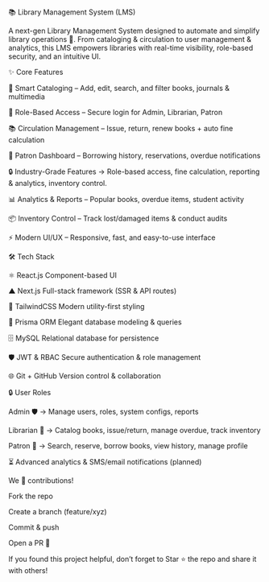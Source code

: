 📚 Library Management System (LMS)








A next-gen Library Management System designed to automate and simplify library operations 🚀.
From cataloging & circulation to user management & analytics, this LMS empowers libraries with real-time visibility, role-based security, and an intuitive UI.



✨ Core Features

🔎 Smart Cataloging – Add, edit, search, and filter books, journals & multimedia

🔐 Role-Based Access – Secure login for Admin, Librarian, Patron

📚 Circulation Management – Issue, return, renew books + auto fine calculation

👥 Patron Dashboard – Borrowing history, reservations, overdue notifications

🔒 Industry-Grade Features → Role-based access, fine calculation, reporting & analytics, inventory control.

📊 Analytics & Reports – Popular books, overdue items, student activity

📦 Inventory Control – Track lost/damaged items & conduct audits

⚡ Modern UI/UX – Responsive, fast, and easy-to-use interface




🛠 Tech Stack


⚛️ React.js	Component-based UI

▲ Next.js	Full-stack framework (SSR & API routes)

🎨 TailwindCSS	Modern utility-first styling

🔗 Prisma ORM	Elegant database modeling & queries

🗄️ MySQL	Relational database for persistence

🛡️ JWT & RBAC	Secure authentication & role management

🌐 Git + GitHub	Version control & collaboration




🔒 User Roles


Admin 🛡️ → Manage users, roles, system configs, reports

Librarian 📖 → Catalog books, issue/return, manage overdue, track inventory

Patron 👤 → Search, reserve, borrow books, view history, manage profile



⏳ Advanced analytics & SMS/email notifications (planned)



We 💙 contributions!

Fork the repo

Create a branch (feature/xyz)

Commit & push

Open a PR 🚀


If you found this project helpful, don’t forget to Star ⭐ the repo and share it with others!
